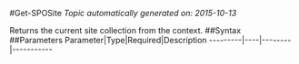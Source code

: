 #Get-SPOSite
*Topic automatically generated on: 2015-10-13*

Returns the current site collection from the context.
##Syntax
##Parameters
Parameter|Type|Required|Description
---------|----|--------|-----------
